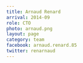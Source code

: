 ```yaml
---
title: Arnaud Renard
arrival: 2014-09
role: CTO
photo: arnaud.png
layout: page
category: team
facebook: arnaud.renard.85
twitter: renarnaud
---
```

